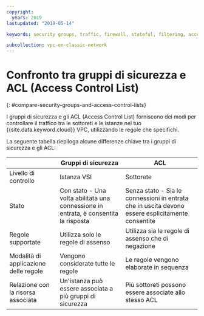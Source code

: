 ```yaml
---
copyright:
  years: 2019
lastupdated: "2019-05-14"

keywords: security groups, traffic, firewall, stateful, filtering, access, control, list, ACL, stateless, traffic, resource

subcollection: vpc-on-classic-network
---
```


# Confronto tra gruppi di sicurezza e ACL (Access Control List)
{: #compare-security-groups-and-access-control-lists}

I gruppi di sicurezza e gli ACL (Access Control List) forniscono dei modi per controllare il traffico tra le sottoreti e le istanze nel tuo {{site.data.keyword.cloud}} VPC, utilizzando le regole che specifichi.

La seguente tabella riepiloga alcune differenze chiave tra i gruppi di sicurezza e gli ACL:

|  | Gruppi di sicurezza | ACL    |
|-------------|-----------------|---------|
| Livello di controllo  | Istanza VSI    | Sottorete  |
| Stato   | Con stato - Una volta abilitata una connessione in entrata, è consentita la risposta | Senza stato - Sia le connessioni in entrata che in uscita devono essere esplicitamente consentite |
| Regole supportate | Utilizza solo le regole di assenso | Utilizza sia le regole di assenso che di negazione|
| Modalità di applicazione delle regole | Vengono considerate tutte le regole | Le regole vengono elaborate in sequenza |
| Relazione con la risorsa associata | Un'istanza può essere associata a più gruppi di sicurezza| Più sottoreti possono essere associate allo stesso ACL|
